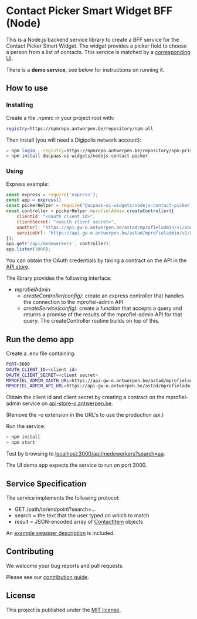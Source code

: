 # Contact Picker Smart Widget BFF (Node)

This is a Node.js backend service library to create a BFF service for the Contact Picker Smart Widget. The widget provides a picker field to choose a person from a list of contacts. This service is matched by a [corresponding UI](https://github.com/digipolisantwerp/contact-picker_widget_angular).

There is a **demo service**, see below for instructions on running it.

## How to use

### Installing

Create a file .npmrc in your project root with:

```sh
registry=https://npmrepo.antwerpen.be/repository/npm-all
```

Then install (you will need a Digipolis network account):

```sh
> npm login --registry=https://npmrepo.antwerpen.be/repository/npm-private/
> npm install @acpaas-ui-widgets/nodejs-contact-picker
```

### Using

Express example:

```js
const express = require('express');
const app = express()
const pickerHelper = require('@acpaas-ui-widgets/nodejs-contact-picker');
const controller = pickerHelper.mprofielAdmin.createController({
    clientId: "<oauth client id>",
    clientSecret: "<oauth client secret>",
    oauthUrl: "https://api-gw-o.antwerpen.be/astad/mprofieladmin/v1/oauth2/token",
    serviceUrl: "https://api-gw-o.antwerpen.be/astad/mprofieladmin/v1/api/mprofiel"
});
app.get('/api/medewerkers', controller);
app.listen(3000);
```

You can obtain the OAuth credentials by taking a contract on the API in the [API store](https://api-store-o.antwerpen.be).

The library provides the following interface:

- mprofielAdmin
  - *createController(config)*: create an express controller that handles the connection to the mprofiel-admin API
  - *createService(config)*: create a function that accepts a query and returns a promise of the results of the mprofiel-admin API for that query. The createController routine builds on top of this.

## Run the demo app

Create a .env file containing:

```sh
PORT=3000
OAUTH_CLIENT_ID=<client id>
OAUTH_CLIENT_SECRET=<client secret>
MPROFIEL_ADMIN_OAUTH_URL=https://api-gw-o.antwerpen.be/astad/mprofieladmin/v1/oauth2/token
MPROFIEL_ADMIN_API_URL=https://api-gw-o.antwerpen.be/astad/mprofieladmin/v1/api/mprofiel
```

Obtain the client id and client secret by creating a contract on the mprofiel-admin service on [api-store-o.antwerpen.be](https://api-store-o.antwerpen.be).

(Remove the -o extension in the URL's to use the production api.)

Run the service:

```sh
> npm install
> npm start
```

Test by browsing to [localhost:3000/api/medewerkers?search=aa](http://localhost:3000/api/medewerkers?search=aa).

The UI demo app expects the service to run on port 3000.

## Service Specification

The service implements the following protocol:

- GET /path/to/endpoint?search=...
- search = the text that the user typed on which to match
- result = JSON-encoded array of [ContactItem](src/mprofiel-admin/types.ts) objects

An [example swagger description](swagger-example.json) is included.

## Contributing

We welcome your bug reports and pull requests.

Please see our [contribution guide](CONTRIBUTING.md).

## License

This project is published under the [MIT license](LICENSE.md).
